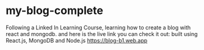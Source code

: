 # my-blog-complete

Following a Linked In Learning Course, learning how to create a blog with react and mongodb.
and here is the live link you can check it out:
built using React.js, MongoDB and Node.js
https://blog-b1.web.app
